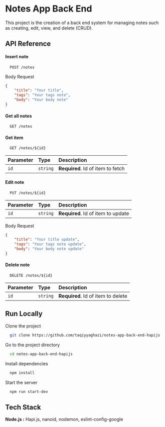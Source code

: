 
# Notes App Back End

This project is the creation of a back end system for managing notes such as creating,
edit, view, and delete (CRUD).


## API Reference

#### Insert note

```http
  POST /notes
```

Body Request
```json
{
    "title": "Your title",
    "tags": "Your tags note",
    "body": "Your body note"
}
```


#### Get all notes

```http
  GET /notes
```

#### Get item

```http
  GET /notes/${id}
```

| Parameter | Type     | Description                       |
| :-------- | :------- | :-------------------------------- |
| `id`      | `string` | **Required**. Id of item to fetch |

#### Edit note

```http
  PUT /notes/${id}
```

| Parameter | Type     | Description                       |
| :-------- | :------- | :-------------------------------- |
| `id`      | `string` | **Required**. Id of item to update |

Body Request
```json
{
    "title": "Your title update",
    "tags": "Your tags note update",
    "body": "Your body note update"
}
```

#### Delete note

```http
  DELETE /notes/${id}
```

| Parameter | Type     | Description                       |
| :-------- | :------- | :-------------------------------- |
| `id`      | `string` | **Required**. Id of item to delete |

    
## Run Locally

Clone the project

```bash
  git clone https://github.com/taqiyyaghazi/notes-app-back-end-hapijs
```

Go to the project directory

```bash
  cd notes-app-back-end-hapijs
```

Install dependencies

```bash
  npm install
```

Start the server

```bash
  npm run start-dev
```


## Tech Stack

**Node.js :** Hapi.js, nanoid, nodemon, eslint-config-google



